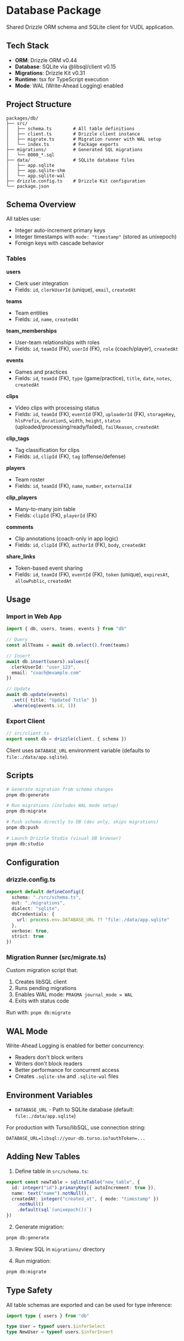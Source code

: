 # Database Package

Shared Drizzle ORM schema and SQLite client for VUDL application.

## Tech Stack

- **ORM**: Drizzle ORM v0.44
- **Database**: SQLite via @libsql/client v0.15
- **Migrations**: Drizzle Kit v0.31
- **Runtime**: tsx for TypeScript execution
- **Mode**: WAL (Write-Ahead Logging) enabled

## Project Structure

```
packages/db/
├── src/
│   ├── schema.ts        # All table definitions
│   ├── client.ts        # Drizzle client instance
│   ├── migrate.ts       # Migration runner with WAL setup
│   └── index.ts         # Package exports
├── migrations/          # Generated SQL migrations
│   └── 0000_*.sql
├── data/                # SQLite database files
│   ├── app.sqlite
│   ├── app.sqlite-shm
│   └── app.sqlite-wal
├── drizzle.config.ts    # Drizzle Kit configuration
└── package.json
```

## Schema Overview

All tables use:
- Integer auto-increment primary keys
- Integer timestamps with `mode: "timestamp"` (stored as unixepoch)
- Foreign keys with cascade behavior

### Tables

**users**
- Clerk user integration
- Fields: `id`, `clerkUserId` (unique), `email`, `createdAt`

**teams**
- Team entities
- Fields: `id`, `name`, `createdAt`

**team_memberships**
- User-team relationships with roles
- Fields: `id`, `teamId` (FK), `userId` (FK), `role` (coach/player), `createdAt`

**events**
- Games and practices
- Fields: `id`, `teamId` (FK), `type` (game/practice), `title`, `date`, `notes`, `createdAt`

**clips**
- Video clips with processing status
- Fields: `id`, `teamId` (FK), `eventId` (FK), `uploaderId` (FK), `storageKey`, `hlsPrefix`, `durationS`, `width`, `height`, `status` (uploaded/processing/ready/failed), `failReason`, `createdAt`

**clip_tags**
- Tag classification for clips
- Fields: `id`, `clipId` (FK), `tag` (offense/defense)

**players**
- Team roster
- Fields: `id`, `teamId` (FK), `name`, `number`, `externalId`

**clip_players**
- Many-to-many join table
- Fields: `clipId` (FK), `playerId` (FK)

**comments**
- Clip annotations (coach-only in app logic)
- Fields: `id`, `clipId` (FK), `authorId` (FK), `body`, `createdAt`

**share_links**
- Token-based event sharing
- Fields: `id`, `teamId` (FK), `eventId` (FK), `token` (unique), `expiresAt`, `allowPublic`, `createdAt`

## Usage

### Import in Web App

```typescript
import { db, users, teams, events } from "db"

// Query
const allTeams = await db.select().from(teams)

// Insert
await db.insert(users).values({
  clerkUserId: "user_123",
  email: "coach@example.com"
})

// Update
await db.update(events)
  .set({ title: "Updated Title" })
  .where(eq(events.id, 1))
```

### Export Client

```typescript
// src/client.ts
export const db = drizzle(client, { schema })
```

Client uses `DATABASE_URL` environment variable (defaults to `file:./data/app.sqlite`).

## Scripts

```bash
# Generate migration from schema changes
pnpm db:generate

# Run migrations (includes WAL mode setup)
pnpm db:migrate

# Push schema directly to DB (dev only, skips migrations)
pnpm db:push

# Launch Drizzle Studio (visual DB browser)
pnpm db:studio
```

## Configuration

### drizzle.config.ts

```typescript
export default defineConfig({
  schema: "./src/schema.ts",
  out: "./migrations",
  dialect: "sqlite",
  dbCredentials: {
    url: process.env.DATABASE_URL ?? "file:./data/app.sqlite"
  },
  verbose: true,
  strict: true
})
```

### Migration Runner (src/migrate.ts)

Custom migration script that:
1. Creates libSQL client
2. Runs pending migrations
3. Enables WAL mode: `PRAGMA journal_mode = WAL`
4. Exits with status code

Run with: `pnpm db:migrate`

## WAL Mode

Write-Ahead Logging is enabled for better concurrency:
- Readers don't block writers
- Writers don't block readers
- Better performance for concurrent access
- Creates `.sqlite-shm` and `.sqlite-wal` files

## Environment Variables

- `DATABASE_URL` - Path to SQLite database (default: `file:./data/app.sqlite`)

For production with Turso/libSQL, use connection string:
```
DATABASE_URL=libsql://your-db.turso.io?authToken=...
```

## Adding New Tables

1. Define table in `src/schema.ts`:
```typescript
export const newTable = sqliteTable("new_table", {
  id: integer("id").primaryKey({ autoIncrement: true }),
  name: text("name").notNull(),
  createdAt: integer("created_at", { mode: "timestamp" })
    .notNull()
    .default(sql`(unixepoch())`)
})
```

2. Generate migration:
```bash
pnpm db:generate
```

3. Review SQL in `migrations/` directory

4. Run migration:
```bash
pnpm db:migrate
```

## Type Safety

All table schemas are exported and can be used for type inference:

```typescript
import type { users } from "db"

type User = typeof users.$inferSelect
type NewUser = typeof users.$inferInsert
```
